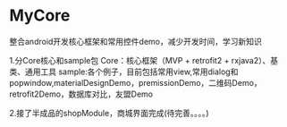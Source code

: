 # MyCore
整合android开发核心框架和常用控件demo，减少开发时间，学习新知识

1.分Core核心和sample包
  Core：核心框架（MVP + retrofit2 + rxjava2）、基类、通用工具
  sample:各个例子，目前包括常用view,常用dialog和popwindow,materialDesignDemo，premissionDemo，二维码Demo，retrofit2Demo，数据库对比，友盟Demo
  
2.接了半成品的shopModule，商城界面完成(待完善。。。。)
  

